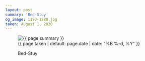 ```yaml
---
layout: post
summary: 'Bed-Stuy'
og_image: 1193-1280.jpg
taken: August 1, 2020
---
```


<figure class="post">
 <img alt="{{ page.summary }}" sizes="(min-width: 700px) 50vw, calc(100vw - 2rem)" src="{{ site.assets_url }}/1193-640.jpg" srcset="{{ site.assets_url }}/1193-320.jpg 320w, {{ site.assets_url }}/1193-640.jpg 640w, {{ site.assets_url }}/1193-960.jpg 960w, {{ site.assets_url }}/1193-1280.jpg 1280w"/>
 <figcaption>
  <time>
   {{ page.taken | default: page.date | date: "%B %-d, %Y" }}
  </time>
  <p>
   Bed-Stuy
  </p>
 </figcaption>
</figure>
